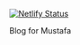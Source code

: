 [![Netlify Status](https://api.netlify.com/api/v1/badges/88d2861c-e33b-43a7-a6c3-568d1ffd0126/deploy-status)](https://app.netlify.com/sites/objective-ardinghelli-b1ec23/deploys)


Blog for Mustafa
